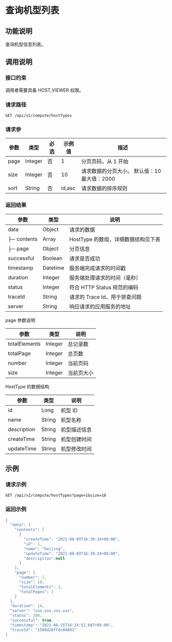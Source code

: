 查询机型列表 
===========================



功能说明 
-------------------------

查询机型信息列表。

调用说明 
-------------------------

### 接口约束 

调用者需要具备 HOST_VIEWER 权限。

### 请求路径 

`GET /api/v2/compute/hostTypes`

### 请求参 



|  参数  |   类型    | 必选 |  示例值   |                             描述                             |
|------|---------|----|--------|------------------------------------------------------------|
| page | Integer | 否  | 1      | 分页页码，从 1 开始                                                |
| size | Integer | 否  | 10     | 请求数据的分页大小。 默认值：10 最大值：2000 |
| sort | String  | 否  | id,asc | 请求数据的排序规则                                                  |



### 返回结果 



|     参数      |    类型    |           说明           |
|-------------|----------|------------------------|
| data        | Object   | 请求的数据                  |
| ├─ contents | Array    | HostType 的数组，详细数据结构见下表 |
| ├─ page     | Object   | 分页信息                   |
| successful  | Boolean  | 请求是否成功                 |
| timestamp   | Datetime | 服务端完成请求的时间戳            |
| duration    | Integer  | 服务端处理请求的时间（毫秒）         |
| status      | Integer  | 符合 HTTP Status 规范的编码   |
| traceId     | String   | 请求的 Trace Id，用于排查问题    |
| server      | String   | 响应请求的应用服务的地址           |



page 参数说明


|      参数       |   类型    |  说明   |
|---------------|---------|-------|
| totalElements | Integer | 总记录数  |
| totalPage     | Integer | 总页数   |
| number        | Integer | 当前页码  |
| size          | Integer | 当前页大小 |



HostType 的数据结构


|     参数      |   类型   |   说明   |
|-------------|--------|--------|
| id          | Long   | 机型 ID  |
| name        | String | 机型名称   |
| description | String | 机型描述信息 |
| createTime  | String | 机型创建时间 |
| updateTime  | String | 机型修改时间 |



示例 
-----------------------

### 请求示例 

`GET /api/v2/compute/hostTypes?page=1&size=10`

### 返回示例 

```java
{
  "data": {
    "contents": [
      {
        "createTime": "2021-08-03T16:39:24+08:00",
        "id": 1,
        "name": "beijing",
        "updateTime": "2021-08-03T16:39:24+08:00",
        "descripiton":null
      }
    ],
    "page": {
      "number": 1,
      "size": 10,
      "totalElements": 1,
      "totalPages": 1
    }
  },
  "duration": 14,
  "server": "xxx.xxx.xxx.xxx",
  "status": 200,
  "successful": true,
  "timestamp": "2021-08-25T16:24:52.687+08:00",
  "traceId": "1500d28ffdc84801"
}
```


